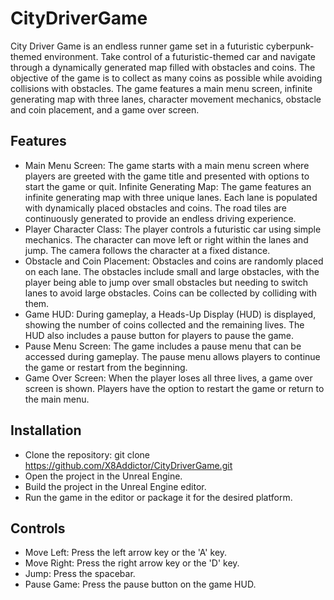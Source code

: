 # CityDriverGame

City Driver Game is an endless runner game set in a futuristic cyberpunk-themed environment. Take control of a futuristic-themed car and navigate through a dynamically generated map filled with obstacles and coins. The objective of the game is to collect as many coins as possible while avoiding collisions with obstacles. The game features a main menu screen, infinite generating map with three lanes, character movement mechanics, obstacle and coin placement, and a game over screen.

## Features
- Main Menu Screen: The game starts with a main menu screen where players are greeted with the game title and presented with options to start the game or quit.
 Infinite Generating Map: The game features an infinite generating map with three unique lanes. Each lane is populated with dynamically placed obstacles and coins. The road tiles are continuously generated to provide an endless driving experience.
- Player Character Class: The player controls a futuristic car using simple mechanics. The character can move left or right within the lanes and jump. The camera follows the character at a fixed distance.
- Obstacle and Coin Placement: Obstacles and coins are randomly placed on each lane. The obstacles include small and large obstacles, with the player being able to jump over small obstacles but needing to switch lanes to avoid large obstacles. Coins can be collected by colliding with them.
- Game HUD: During gameplay, a Heads-Up Display (HUD) is displayed, showing the number of coins collected and the remaining lives. The HUD also includes a pause button for players to pause the game.
- Pause Menu Screen: The game includes a pause menu that can be accessed during gameplay. The pause menu allows players to continue the game or restart from the beginning.
- Game Over Screen: When the player loses all three lives, a game over screen is shown. Players have the option to restart the game or return to the main menu.

## Installation
- Clone the repository: git clone https://github.com/X8Addictor/CityDriverGame.git
- Open the project in the Unreal Engine.
- Build the project in the Unreal Engine editor.
- Run the game in the editor or package it for the desired platform.

## Controls
- Move Left: Press the left arrow key or the 'A' key.
- Move Right: Press the right arrow key or the 'D' key.
- Jump: Press the spacebar.
- Pause Game: Press the pause button on the game HUD.
